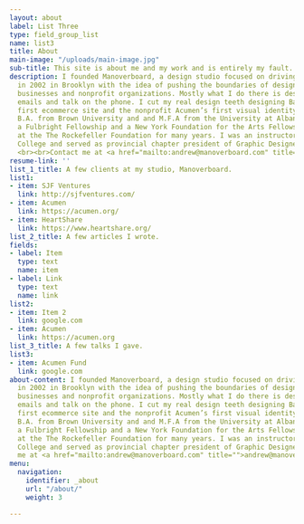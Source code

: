 ```yaml
---
layout: about
label: List Three
type: field_group_list
name: list3
title: About
main-image: "/uploads/main-image.jpg"
sub-title: This site is about me and my work and is entirely my fault.
description: I founded Manoverboard, a design studio focused on driving social change,
  in 2002 in Brooklyn with the idea of pushing the boundaries of design for innovative
  businesses and nonprofit organizations. Mostly what I do there is design and send
  emails and talk on the phone. I cut my real design teeth designing Barneys New York’s
  first ecommerce site and the nonprofit Acumen’s first visual identity. I hold a
  B.A. from Brown University and and M.F.A from the University at Albany SUNY. I received
  a Fulbright Fellowship and a New York Foundation for the Arts Fellowship. I worked
  at the The Rockefeller Foundation for many years. I was an instructor at Red River
  College and served as provincial chapter president of Graphic Designers of Canada.
  <br><br>Contact me at <a href="mailto:andrew@manoverboard.com" title="">andrew@manoverboard.com</a>
resume-link: ''
list_1_title: A few clients at my studio, Manoverboard.
list1:
- item: SJF Ventures
  link: http://sjfventures.com/
- item: Acumen
  link: https://acumen.org/
- item: HeartShare
  link: https://www.heartshare.org/
list_2_title: A few articles I wrote.
fields:
- label: Item
  type: text
  name: item
- label: Link
  type: text
  name: link
list2:
- item: Item 2
  link: google.com
- item: Acumen
  link: https://acumen.org
list_3_title: A few talks I gave.
list3:
- item: Acumen Fund
  link: google.com
about-content: I founded Manoverboard, a design studio focused on driving social change,
  in 2002 in Brooklyn with the idea of pushing the boundaries of design for innovative
  businesses and nonprofit organizations. Mostly what I do there is design and send
  emails and talk on the phone. I cut my real design teeth designing Barneys New York’s
  first ecommerce site and the nonprofit Acumen’s first visual identity. I hold a
  B.A. from Brown University and and M.F.A from the University at Albany SUNY. I received
  a Fulbright Fellowship and a New York Foundation for the Arts Fellowship. I worked
  at the The Rockefeller Foundation for many years. I was an instructor at Red River
  College and served as provincial chapter president of Graphic Designers of Canada.<br><br>Contact
  me at <a href="mailto:andrew@manoverboard.com" title="">andrew@manoverboard.com</a>
menu:
  navigation:
    identifier: _about
    url: "/about/"
    weight: 3

---
```

